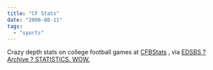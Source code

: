 ```yaml
---
title: "CF Stats"
date: "2006-08-11"
tags: 
  - "sports"
---
```


Crazy depth stats on college football games at [CFBStats](http://www.cfbstats.com) , via [EDSBS ? Archive ? STATISTICS. WOW.](http://www.everydayshouldbesaturday.com/?p=2376 "EDSBS ? Archive ? STATISTICS. WOW.")
